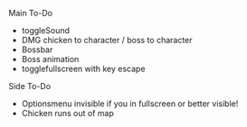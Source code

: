 Main To-Do
- toggleSound
- DMG chicken to character / boss to character
- Bossbar
- Boss animation
- togglefullscreen with key escape

Side To-Do
- Optionsmenu invisible if you in fullscreen or better visible!
- Chicken runs out of map